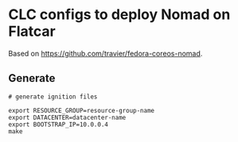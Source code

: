 # CLC configs to deploy Nomad on Flatcar

Based on https://github.com/travier/fedora-coreos-nomad.

## Generate

```
# generate ignition files

export RESOURCE_GROUP=resource-group-name
export DATACENTER=datacenter-name
export BOOTSTRAP_IP=10.0.0.4
make
```
